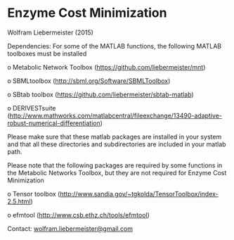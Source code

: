 Enzyme Cost Minimization
==========================================

Wolfram Liebermeister (2015)

Dependencies: 
For some of the MATLAB functions, the following MATLAB toolboxes must be installed

 o Metabolic Network Toolbox (https://github.com/liebermeister/mnt)

 o SBMLtoolbox               (http://sbml.org/Software/SBMLToolbox)

 o SBtab toolbox             (https://github.com/liebermeister/sbtab-matlab)

 o DERIVESTsuite             (http://www.mathworks.com/matlabcentral/fileexchange/13490-adaptive-robust-numerical-differentiation)

Please make sure that these matlab packages are installed in your system and that all these directories and subdirectories are included in your matlab path.

Please note that the following packages are required by some functions in the Metabolic Networks Toolbox, but they are not required for Enzyme Cost Minimization

  o Tensor toolbox (http://www.sandia.gov/~tgkolda/TensorToolbox/index-2.5.html)

  o efmtool        (http://www.csb.ethz.ch/tools/efmtool)


Contact: <wolfram.liebermeister@gmail.com>
